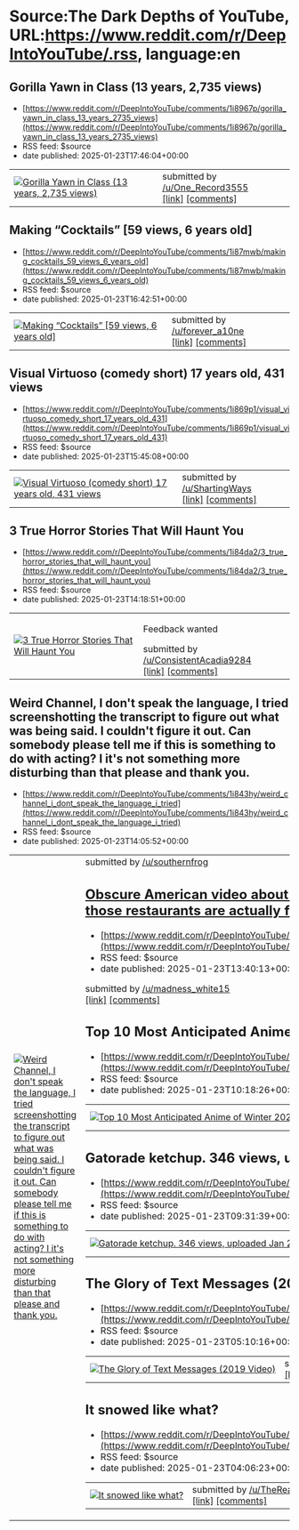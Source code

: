 # Source:The Dark Depths of YouTube, URL:https://www.reddit.com/r/DeepIntoYouTube/.rss, language:en

## Gorilla Yawn in Class (13 years, 2,735 views)
 - [https://www.reddit.com/r/DeepIntoYouTube/comments/1i8967p/gorilla_yawn_in_class_13_years_2735_views](https://www.reddit.com/r/DeepIntoYouTube/comments/1i8967p/gorilla_yawn_in_class_13_years_2735_views)
 - RSS feed: $source
 - date published: 2025-01-23T17:46:04+00:00

<table> <tr><td> <a href="https://www.reddit.com/r/DeepIntoYouTube/comments/1i8967p/gorilla_yawn_in_class_13_years_2735_views/"> <img src="https://external-preview.redd.it/59uK5Sli4Twd8aA70kv57_JCPvOUIlIzWgiVQJLlpD4.jpg?width=320&amp;crop=smart&amp;auto=webp&amp;s=f60c60e9c901b3658436f9033aa61cd09ce90e0b" alt="Gorilla Yawn in Class (13 years, 2,735 views)" title="Gorilla Yawn in Class (13 years, 2,735 views)" /> </a> </td><td> &#32; submitted by &#32; <a href="https://www.reddit.com/user/One_Record3555"> /u/One_Record3555 </a> <br/> <span><a href="https://www.youtube.com/watch?v=YgPlTX1COZs">[link]</a></span> &#32; <span><a href="https://www.reddit.com/r/DeepIntoYouTube/comments/1i8967p/gorilla_yawn_in_class_13_years_2735_views/">[comments]</a></span> </td></tr></table>

## Making “Cocktails” [59 views, 6 years old]
 - [https://www.reddit.com/r/DeepIntoYouTube/comments/1i87mwb/making_cocktails_59_views_6_years_old](https://www.reddit.com/r/DeepIntoYouTube/comments/1i87mwb/making_cocktails_59_views_6_years_old)
 - RSS feed: $source
 - date published: 2025-01-23T16:42:51+00:00

<table> <tr><td> <a href="https://www.reddit.com/r/DeepIntoYouTube/comments/1i87mwb/making_cocktails_59_views_6_years_old/"> <img src="https://external-preview.redd.it/Wf4T73iWG3Qas9WjHFbsamQrPDrkEopTzN2VLnq6YI0.jpg?width=320&amp;crop=smart&amp;auto=webp&amp;s=346618d57645e74fc56fda74476176dccd3dedc9" alt="Making “Cocktails” [59 views, 6 years old]" title="Making “Cocktails” [59 views, 6 years old]" /> </a> </td><td> &#32; submitted by &#32; <a href="https://www.reddit.com/user/forever_a10ne"> /u/forever_a10ne </a> <br/> <span><a href="https://youtu.be/Gb8W3UGhFEs?si=26OsxpMmb3Wppc80">[link]</a></span> &#32; <span><a href="https://www.reddit.com/r/DeepIntoYouTube/comments/1i87mwb/making_cocktails_59_views_6_years_old/">[comments]</a></span> </td></tr></table>

## Visual Virtuoso (comedy short) 17 years old, 431 views
 - [https://www.reddit.com/r/DeepIntoYouTube/comments/1i869p1/visual_virtuoso_comedy_short_17_years_old_431](https://www.reddit.com/r/DeepIntoYouTube/comments/1i869p1/visual_virtuoso_comedy_short_17_years_old_431)
 - RSS feed: $source
 - date published: 2025-01-23T15:45:08+00:00

<table> <tr><td> <a href="https://www.reddit.com/r/DeepIntoYouTube/comments/1i869p1/visual_virtuoso_comedy_short_17_years_old_431/"> <img src="https://external-preview.redd.it/yl51HdQQ_PqlmYg6KFDNFWe0otdNuVZzMFjL0VWGzzU.jpg?width=320&amp;crop=smart&amp;auto=webp&amp;s=3ddda08e81a1e4afa7d5df49430956d3f4d2f572" alt="Visual Virtuoso (comedy short) 17 years old, 431 views" title="Visual Virtuoso (comedy short) 17 years old, 431 views" /> </a> </td><td> &#32; submitted by &#32; <a href="https://www.reddit.com/user/ShartingWays"> /u/ShartingWays </a> <br/> <span><a href="https://youtu.be/FVP-ydmzxOE?si=bwXDulvCQCLvAeRI">[link]</a></span> &#32; <span><a href="https://www.reddit.com/r/DeepIntoYouTube/comments/1i869p1/visual_virtuoso_comedy_short_17_years_old_431/">[comments]</a></span> </td></tr></table>

## 3 True Horror Stories That Will Haunt You
 - [https://www.reddit.com/r/DeepIntoYouTube/comments/1i84da2/3_true_horror_stories_that_will_haunt_you](https://www.reddit.com/r/DeepIntoYouTube/comments/1i84da2/3_true_horror_stories_that_will_haunt_you)
 - RSS feed: $source
 - date published: 2025-01-23T14:18:51+00:00

<table> <tr><td> <a href="https://www.reddit.com/r/DeepIntoYouTube/comments/1i84da2/3_true_horror_stories_that_will_haunt_you/"> <img src="https://external-preview.redd.it/2MMTrMLJHAdj7CYyCYNPIkLRoxyHM0D1MtIw5g_sS-o.jpg?width=320&amp;crop=smart&amp;auto=webp&amp;s=a6353ca31de072851c0731b559f4fdd379367915" alt="3 True Horror Stories That Will Haunt You" title="3 True Horror Stories That Will Haunt You" /> </a> </td><td> <!-- SC_OFF --><div class="md"><p>Feedback wanted </p> </div><!-- SC_ON --> &#32; submitted by &#32; <a href="https://www.reddit.com/user/ConsistentAcadia9284"> /u/ConsistentAcadia9284 </a> <br/> <span><a href="https://youtu.be/8Z4E2leCOvg?si=YJg-mPX_tleplfkU">[link]</a></span> &#32; <span><a href="https://www.reddit.com/r/DeepIntoYouTube/comments/1i84da2/3_true_horror_stories_that_will_haunt_you/">[comments]</a></span> </td></tr></table>

## Weird Channel, I don't speak the language, I tried screenshotting the transcript to figure out what was being said. I couldn't figure it out. Can somebody please tell me if this is something to do with acting? I it's not something more disturbing than that please and thank you.
 - [https://www.reddit.com/r/DeepIntoYouTube/comments/1i843hy/weird_channel_i_dont_speak_the_language_i_tried](https://www.reddit.com/r/DeepIntoYouTube/comments/1i843hy/weird_channel_i_dont_speak_the_language_i_tried)
 - RSS feed: $source
 - date published: 2025-01-23T14:05:52+00:00

<table> <tr><td> <a href="https://www.reddit.com/r/DeepIntoYouTube/comments/1i843hy/weird_channel_i_dont_speak_the_language_i_tried/"> <img src="https://external-preview.redd.it/_5Agqeob3Khlig4YdHnbcekaT4amas5rmSO2cUkccBs.jpg?width=640&amp;crop=smart&amp;auto=webp&amp;s=4a552d0521abbb6b17d76af8d0085ef920c73b7f" alt="Weird Channel, I don't speak the language, I tried screenshotting the transcript to figure out what was being said. I couldn't figure it out. Can somebody please tell me if this is something to do with acting? I it's not something more disturbing than that please and thank you." title="Weird Channel, I don't speak the language, I tried screenshotting the transcript to figure out what was being said. I couldn't figure it out. Can somebody please tell me if this is something to do with acting? I it's not something more disturbing than that please and thank you." /> </a> </td><td> &#32; submitted by &#32; <a href="https://www.reddit.com/user/southernfrogpog"> /u/southernfrog

## Obscure American video about 10 restaurants from My city (in reality, none of those restaurants are actually from the city)
 - [https://www.reddit.com/r/DeepIntoYouTube/comments/1i83kfh/obscure_american_video_about_10_restaurants_from](https://www.reddit.com/r/DeepIntoYouTube/comments/1i83kfh/obscure_american_video_about_10_restaurants_from)
 - RSS feed: $source
 - date published: 2025-01-23T13:40:13+00:00

&#32; submitted by &#32; <a href="https://www.reddit.com/user/madness_white15"> /u/madness_white15 </a> <br/> <span><a href="https://youtu.be/QqsY91Bx2rg?si=NQ1fR12OT8gRVkjO">[link]</a></span> &#32; <span><a href="https://www.reddit.com/r/DeepIntoYouTube/comments/1i83kfh/obscure_american_video_about_10_restaurants_from/">[comments]</a></span>

## Top 10 Most Anticipated Anime of Winter 2025 [1Min]
 - [https://www.reddit.com/r/DeepIntoYouTube/comments/1i80apn/top_10_most_anticipated_anime_of_winter_2025_1min](https://www.reddit.com/r/DeepIntoYouTube/comments/1i80apn/top_10_most_anticipated_anime_of_winter_2025_1min)
 - RSS feed: $source
 - date published: 2025-01-23T10:18:26+00:00

<table> <tr><td> <a href="https://www.reddit.com/r/DeepIntoYouTube/comments/1i80apn/top_10_most_anticipated_anime_of_winter_2025_1min/"> <img src="https://external-preview.redd.it/Ej6sIDjhINq7aW0PU_zbdoSg8MzfCfDwohVTGJl_4kc.jpg?width=320&amp;crop=smart&amp;auto=webp&amp;s=05b7f7dcc8116ad5b0d1480f8eec370ef74a1733" alt="Top 10 Most Anticipated Anime of Winter 2025 [1Min]" title="Top 10 Most Anticipated Anime of Winter 2025 [1Min]" /> </a> </td><td> &#32; submitted by &#32; <a href="https://www.reddit.com/user/AnimeOtaku2020"> /u/AnimeOtaku2020 </a> <br/> <span><a href="https://youtube.com/watch?v=Cds7zTXYe7A">[link]</a></span> &#32; <span><a href="https://www.reddit.com/r/DeepIntoYouTube/comments/1i80apn/top_10_most_anticipated_anime_of_winter_2025_1min/">[comments]</a></span> </td></tr></table>

## Gatorade ketchup. 346 views, uploaded Jan 2008.
 - [https://www.reddit.com/r/DeepIntoYouTube/comments/1i7zoqo/gatorade_ketchup_346_views_uploaded_jan_2008](https://www.reddit.com/r/DeepIntoYouTube/comments/1i7zoqo/gatorade_ketchup_346_views_uploaded_jan_2008)
 - RSS feed: $source
 - date published: 2025-01-23T09:31:39+00:00

<table> <tr><td> <a href="https://www.reddit.com/r/DeepIntoYouTube/comments/1i7zoqo/gatorade_ketchup_346_views_uploaded_jan_2008/"> <img src="https://external-preview.redd.it/G4jhTH4HWOAnmb-NpDqlPtdSkX-HvGmqeKc1BmWm4kc.jpg?width=320&amp;crop=smart&amp;auto=webp&amp;s=e6411bd6d35d6938b505891c571176f89cf74fc6" alt="Gatorade ketchup. 346 views, uploaded Jan 2008." title="Gatorade ketchup. 346 views, uploaded Jan 2008." /> </a> </td><td> &#32; submitted by &#32; <a href="https://www.reddit.com/user/Foxdragonhunter"> /u/Foxdragonhunter </a> <br/> <span><a href="https://youtu.be/xTTZs-u-qHo?feature=shared">[link]</a></span> &#32; <span><a href="https://www.reddit.com/r/DeepIntoYouTube/comments/1i7zoqo/gatorade_ketchup_346_views_uploaded_jan_2008/">[comments]</a></span> </td></tr></table>

## The Glory of Text Messages (2019 Video)
 - [https://www.reddit.com/r/DeepIntoYouTube/comments/1i7w2wd/the_glory_of_text_messages_2019_video](https://www.reddit.com/r/DeepIntoYouTube/comments/1i7w2wd/the_glory_of_text_messages_2019_video)
 - RSS feed: $source
 - date published: 2025-01-23T05:10:16+00:00

<table> <tr><td> <a href="https://www.reddit.com/r/DeepIntoYouTube/comments/1i7w2wd/the_glory_of_text_messages_2019_video/"> <img src="https://external-preview.redd.it/3vWM8uRJLmDB_1q5EFBqIrmuozQnm-GVx_QCyCMasDo.jpg?width=320&amp;crop=smart&amp;auto=webp&amp;s=80e0551808e7cddc596dc85d636245ebbe89feba" alt="The Glory of Text Messages (2019 Video)" title="The Glory of Text Messages (2019 Video)" /> </a> </td><td> &#32; submitted by &#32; <a href="https://www.reddit.com/user/BlankPoet88"> /u/BlankPoet88 </a> <br/> <span><a href="https://www.youtube.com/watch?v=t25fFv2-ZVM">[link]</a></span> &#32; <span><a href="https://www.reddit.com/r/DeepIntoYouTube/comments/1i7w2wd/the_glory_of_text_messages_2019_video/">[comments]</a></span> </td></tr></table>

## It snowed like what?
 - [https://www.reddit.com/r/DeepIntoYouTube/comments/1i7uz7o/it_snowed_like_what](https://www.reddit.com/r/DeepIntoYouTube/comments/1i7uz7o/it_snowed_like_what)
 - RSS feed: $source
 - date published: 2025-01-23T04:06:23+00:00

<table> <tr><td> <a href="https://www.reddit.com/r/DeepIntoYouTube/comments/1i7uz7o/it_snowed_like_what/"> <img src="https://external-preview.redd.it/GgrCbThhSt_0rKFDnYM0YLmPrw-9zHZWQrDieZfFz_s.jpg?width=320&amp;crop=smart&amp;auto=webp&amp;s=0000fb76b500a4ac40cacc70077c3418ffffc3ec" alt="It snowed like what?" title="It snowed like what?" /> </a> </td><td> &#32; submitted by &#32; <a href="https://www.reddit.com/user/TheRealPizza"> /u/TheRealPizza </a> <br/> <span><a href="https://youtu.be/mfuarnq9yeM?si=TsMC92JFZv9xeIet">[link]</a></span> &#32; <span><a href="https://www.reddit.com/r/DeepIntoYouTube/comments/1i7uz7o/it_snowed_like_what/">[comments]</a></span> </td></tr></table>

